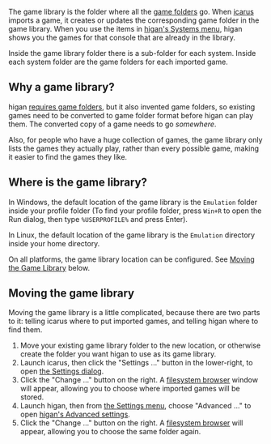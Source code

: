 The game library
is the folder where all the
[game folders](game-folders.md) go.
When [icarus](../interface/icarus.md) imports a game,
it creates or updates
the corresponding game folder in the game library.
When you use the items in
[higan's Systems menu](../interface/higan.md#the-systems-menu),
higan shows you the games for that console
that are already in the library.

Inside the game library folder
there is a sub-folder for each system.
Inside each system folder
are the game folders
for each imported game.

Why a game library?
-------------------

higan [requires game folders](game-folders.md#why-game-folders),
but it also invented game folders,
so existing games need
to be converted to game folder format
before higan can play them.
The converted copy of a game needs to go *somewhere*.

Also,
for people who have a huge collection of games,
the game library only lists the games they actually play,
rather than every possible game,
making it easier to find the games they like.


Where is the game library?
--------------------------

In Windows,
the default location of
the game library is the `Emulation` folder
inside your profile folder
(To find your profile folder,
press `Win+R` to open the Run dialog,
then type `%USERPROFILE%` and press Enter).

In Linux,
the default location of
the game library is the `Emulation` directory
inside your home directory.

On all platforms,
the game library location can be configured.
See [Moving the Game Library](#moving-the-game-library)
below.

Moving the game library
-----------------------

Moving the game library is a little complicated,
because there are two parts to it:
telling icarus where to put imported games,
and telling higan where to find them.

 1. Move your existing game library folder
    to the new location,
    or otherwise create the folder you want higan to use
    as its game library.
 1. Launch icarus,
    then click the "Settings ..." button in the lower-right,
    to open
    [the Settings dialog][icsettings].
 1. Click the "Change ..." button on the right.
    A [filesystem browser][fsbrowser] window will appear,
    allowing you to choose
    where imported games will be stored.
 1. Launch higan,
    then from [the Settings menu][settingsmenu],
    choose "Advanced ..."
    to open [higan's Advanced settings][advsettings].
 1. Click the "Change ..." button on the right.
    A [filesystem browser][fsbrowser] will appear,
    allowing you to choose the same folder again.

[icsettings]: ../interface/icarus.md#the-icarus-settings-dialog
[fsbrowser]: ../interface/common.md#the-filesystem-browser
[settingsmenu]: ../interface/higan.md#the-settings-menu
[advsettings]: ../interface/higan-settings.md#advanced
